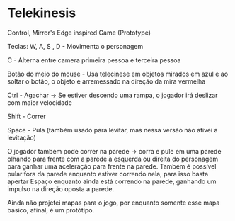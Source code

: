 # Telekinesis
 Control, Mirror's Edge inspired Game (Prototype)
 
 Teclas:
 W, A, S , D - Movimenta o personagem
 
 C - Alterna entre camera primeira pessoa e terceira pessoa
 
 Botão do meio do mouse - Usa telecinese em objetos mirados em azul e ao soltar o botão, o objeto é arremessado na direção da mira vermelha
 
 Ctrl - Agachar -> Se estiver descendo uma rampa, o jogador irá deslizar com maior velocidade
 
 Shift - Correr
 
 Space - Pula (também usado para levitar, mas nessa versão não ativei a levitação)
 
 
 O jogador também pode correr na parede -> corra e pule em uma parede olhando para frente com a parede à esquerda ou direita do personagem para ganhar uma aceleração para frente na parede. Também é possível pular fora da parede enquanto estiver correndo nela, para isso basta apertar Espaço enquanto ainda está correndo na parede, ganhando um impulso na direção oposta a parede.
 
 
 Ainda não projetei mapas para o jogo, por enquanto somente esse mapa básico, afinal, é um protótipo.
